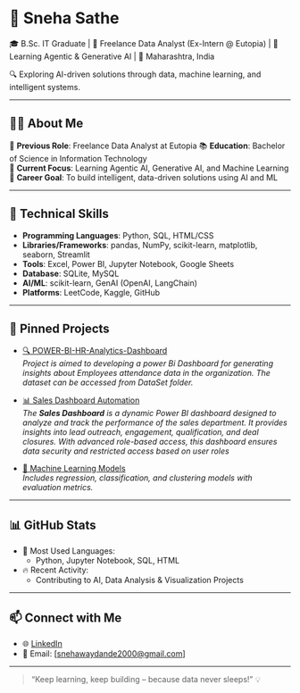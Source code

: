 # 🌟 Sneha Sathe

🎓 B.Sc. IT Graduate | 💼 Freelance Data Analyst (Ex-Intern @ Eutopia) | 🤖 Learning Agentic & Generative AI | 📍 Maharashtra, India

🔍 Exploring AI-driven solutions through data, machine learning, and intelligent systems.

---

## 👩‍💻 About Me

🎯 **Previous Role**: Freelance Data Analyst at Eutopia
📚 **Education**: Bachelor of Science in Information Technology  
🧠 **Current Focus**: Learning Agentic AI, Generative AI, and Machine Learning  
🚀 **Career Goal**: To build intelligent, data-driven solutions using AI and ML  

---

## 💼 Technical Skills

- **Programming Languages**: Python, SQL, HTML/CSS  
- **Libraries/Frameworks**: pandas, NumPy, scikit-learn, matplotlib, seaborn, Streamlit  
- **Tools**: Excel, Power BI, Jupyter Notebook, Google Sheets  
- **Database**: SQLite, MySQL  
- **AI/ML**: scikit-learn, GenAI (OpenAI, LangChain)  
- **Platforms**: LeetCode, Kaggle, GitHub

---

## 📌 Pinned Projects

- [🔍 POWER-BI-HR-Analytics-Dashboard](https://github.com/SnehaSathe/POWER-BI-HR-Analytics-Dashboard)  
  *Project is aimed to developing a power Bi Dashboard for generating insights about Employees attendance data in the organization. The dataset can be accessed from DataSet folder.*

- [📊 Sales Dashboard Automation](https://github.com/SnehaSathe/Sales_Dashboard)  
  *The **Sales Dashboard** is a dynamic Power BI dashboard designed to analyze and track the performance of the sales department. It provides insights into lead outreach, engagement, qualification, and deal closures. With advanced role-based access, this dashboard ensures data security and restricted access based on user roles*

- [🧠 Machine Learning Models](https://github.com/SnehaSathe/Kidney-Disease-Classification-Deep-Learning-Project)  
  *Includes regression, classification, and clustering models with evaluation metrics.*

---

## 📊 GitHub Stats

- 🔧 Most Used Languages:
  - Python, Jupyter Notebook, SQL, HTML
- 🔥 Recent Activity:
  - Contributing to AI, Data Analysis & Visualization Projects

---

## 📫 Connect with Me

- 🌐 [LinkedIn](https://www.linkedin.com/in/snehasathe/)   
- 📧 Email: [snehawaydande2000@gmail.com]  

---

> “Keep learning, keep building – because data never sleeps!” 💡
